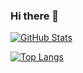 ### Hi there 👋

[![GitHub Stats](https://github-readme-stats.vercel.app/api?username=andras-tim&show_icons=true&hide=stars&hide_rank=true&disable_animations=true&include_all_commits=true&count_private=false)](https://github.com/anuraghazra/github-readme-stats)

[![Top Langs](https://github-readme-stats.vercel.app/api/top-langs/?username=andras-tim&layout=compact&langs_count=6)](https://github.com/anuraghazra/github-readme-stats)
